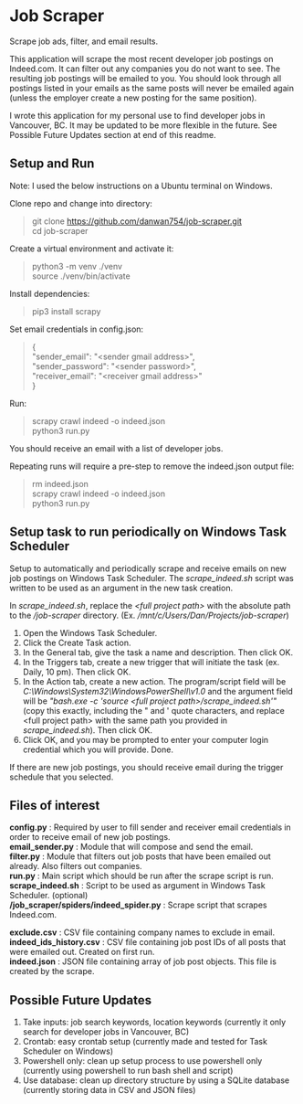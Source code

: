# Job Scraper
Scrape job ads, filter, and email results.

This application will scrape the most recent developer job postings on Indeed.com. It can filter out any companies you do not want to see. The resulting job postings will be emailed to you. You should look through all postings listed in your emails as the same posts will never be emailed again (unless the employer create a new posting for the same position).

I wrote this application for my personal use to find developer jobs in Vancouver, BC. It may be updated to be more flexible in the future. See Possible Future Updates section at end of this readme.

## Setup and Run
Note: I used the below instructions on a Ubuntu terminal on Windows.

Clone repo and change into directory:
> git clone https://github.com/danwan754/job-scraper.git<br>
> cd job-scraper<br>

Create a virtual environment and activate it:
> python3 -m venv ./venv<br>
> source ./venv/bin/activate<br>


Install dependencies:
> pip3 install scrapy<br>

Set email credentials in config.json:
> {<br>
>     "sender_email": "\<sender gmail address\>",<br>
>     "sender_password": "\<sender password\>",<br>
>     "receiver_email": "\<receiver gmail address\>"<br>
> }

Run:
> scrapy crawl indeed -o indeed.json<br>
> python3 run.py<br>

You should receive an email with a list of developer jobs.

Repeating runs will require a pre-step to remove the indeed.json output file:
> rm indeed.json<br>
> scrapy crawl indeed -o indeed.json<br>
> python3 run.py<br>
  
   
## Setup task to run periodically on Windows Task Scheduler
Setup to automatically and periodically scrape and receive emails on new job postings on Windows Task Scheduler.
The *scrape_indeed.sh* script was written to be used as an argument in the new task creation.

In *scrape_indeed.sh*, replace the *\<full project path\>* with the absolute path to the */job-scraper* directory. (Ex. */mnt/c/Users/Dan/Projects/job-scraper*)

1) Open the Windows Task Scheduler.
2) Click the Create Task action.
3) In the General tab, give the task a name and description. Then click OK.
4) In the Triggers tab, create a new trigger that will initiate the task (ex. Daily, 10 pm). Then click OK.
5) In the Action tab, create a new action. The program/script field will be *C:\Windows\System32\WindowsPowerShell\v1.0* and the argument field will be *"bash.exe -c 'source \<full project path\>/scrape_indeed.sh'"* (copy this exactly, including the " and ' quote characters, and replace \<full project path\> with the same path you provided in *scrape_indeed.sh*). Then click OK.
6) Click OK, and you may be prompted to enter your computer login credential which you will provide. Done.

If there are new job postings, you should receive email during the trigger schedule that you selected.
  
  
## Files of interest
<b>config.py</b> : Required by user to fill sender and receiver email credentials in order to receive email of new job postings.<br>
<b>email_sender.py</b> : Module that will compose and send the email.<br>
<b>filter.py</b> : Module that filters out job posts that have been emailed out already. Also filters out companies.<br>
<b>run.py</b> : Main script which should be run after the scrape script is run.<br>
<b>scrape_indeed.sh</b> : Script to be used as argument in Windows Task Scheduler. (optional)<br>
<b>/job_scraper/spiders/indeed_spider.py</b> : Scrape script that scrapes Indeed.com.<br>

<b>exclude.csv</b> : CSV file containing company names to exclude in email.<br>
<b>indeed_ids_history.csv</b> : CSV file containing job post IDs of all posts that were emailed out. Created on first run.<br>
<b>indeed.json</b> : JSON file containing array of job post objects. This file is created by the scrape.<br>
  
  
## Possible Future Updates
1) Take inputs: job search keywords, location keywords (currently it only search for developer jobs in Vancouver, BC)
2) Crontab: easy crontab setup (currently made and tested for Task Scheduler on Windows)
3) Powershell only: clean up setup process to use powershell only (currently using powershell to run bash shell and script)
4) Use database: clean up directory structure by using a SQLite database (currently storing data in CSV and JSON files)
